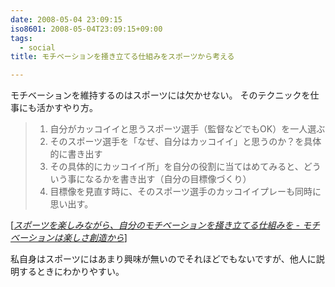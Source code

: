 ```yaml
---
date: 2008-05-04 23:09:15
iso8601: 2008-05-04T23:09:15+09:00
tags:
  - social
title: モチベーションを掻き立てる仕組みをスポーツから考える

---
```


モチベーションを維持するのはスポーツには欠かせない。
そのテクニックを仕事にも活かすやり方。

<blockquote cite="http://d.hatena.ne.jp/favre21/20080310#1205127221" title="Source: スポーツを楽しみながら、自分のモチベーションを掻き立てる仕組みを - モチベーションは楽しさ創造から; Accessed Date: 5/4/2008" class="blockquote">
  <ol>
    <li>自分がカッコイイと思うスポーツ選手（監督などでもOK）を一人選ぶ</li>
    <li>そのスポーツ選手を「なぜ、自分はカッコイイ」と思うのか？を具体的に書き出す</li>
    <li>その具体的にカッコイイ所」を自分の役割に当てはめてみると、どういう事になるかを書き出す（自分の目標像づくり）</li>
    <li>目標像を見直す時に、そのスポーツ選手のカッコイイプレーも同時に思い出す。 </li>
  </ol>
</blockquote>
<div class="cite"> [<cite><a href="http://d.hatena.ne.jp/favre21/20080310#1205127221">スポーツを楽しみながら、自分のモチベーションを掻き立てる仕組みを - モチベーションは楽しさ創造から</a></cite>] </div>

私自身はスポーツにはあまり興味が無いのでそれほどでもないですが、他人に説明するときにわかりやすい。
